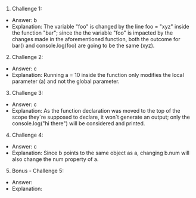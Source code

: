 1. Challenge 1:
  - Answer: b
  - Explanation: The variable "foo" is changed by the line foo = "xyz" inside the function "bar"; since the the variable "foo" is impacted by the changes made in the aforementioned function, both the outcome for bar() and console.log(foo) are going to be the same (xyz).


2. Challenge 2:
  - Answer: c
  - Explanation: Running a = 10 inside the function only modifies the local parameter (a) and not the global parameter.


3. Challenge 3:
  - Answer: c
  - Explanation: As the function declaration was moved to the top of the scope they´re supposed to declare, it won´t generate an output; only the console.log("hi there") will be considered and printed.


4. Challenge 4:
  - Answer: c
  - Explanation: Since b points to the same object as a, changing b.num will also change the num property of a.


5. Bonus - Challenge 5:
  - Answer: 
  - Explanation:
